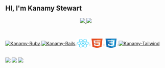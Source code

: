## HI, I'm Kanamy Stewart
<div align="center">
  <a href="https://github.com/kanamydamiao">
  <img height="180em" src="https://github-readme-stats.vercel.app/api?username=kanamydamiao&show_icons=true&theme=dark&include_all_commits=true&count_private=true"/>
  <img height="180em" src="https://github-readme-stats.vercel.app/api/top-langs/?username=kanamydamiao&layout=compact&langs_count=7&theme=dark"/>
</div>
   
   ##
   
   
<div style="display: inline_block"><br>
  <img align="center" alt="Kanamy-Ruby" height="30" width="40" src="https://cdn.jsdelivr.net/gh/devicons/devicon/icons/ruby/ruby-original.svg">
  <img align="center" alt="Kanamy-Rails" height="30" width="40" src="https://cdn.jsdelivr.net/gh/devicons/devicon/icons/rails/rails-original-wordmark.svg">
  <img align="center" alt="Kanamy-React" height="30" width="40" src="https://raw.githubusercontent.com/devicons/devicon/master/icons/react/react-original.svg">
  <img align="center" alt="Kanamy-HTML" height="30" width="40" src="https://raw.githubusercontent.com/devicons/devicon/master/icons/html5/html5-original.svg">
  <img align="center" alt="Kanamy-CSS" height="30" width="40" src="https://raw.githubusercontent.com/devicons/devicon/master/icons/css3/css3-original.svg">
  <img align="center" alt="Kanamy-Tailwind" height="30" width="40" src="https://cdn.jsdelivr.net/gh/devicons/devicon/icons/tailwindcss/tailwindcss-original-wordmark.svg">
<!--   <img align="right" alt="Batman-gif" height="150" style="border-radius:50px;" src="https://i.pinimg.com/originals/c3/69/57/c36957d38d40f470cc6cc28886c5062f.jpg"> -->
</div>
  
  ##
 
<div> 
  <a href="https://www.instagram.com/kanamystewart/" target="_blank"><img src="https://img.shields.io/badge/-Instagram-%23E4405F?style=for-the-badge&logo=instagram&logoColor=white" target="_blank"></a>
  <a href = "mailto:kanamystewart@gmail.com"><img src="https://img.shields.io/badge/-Gmail-%23333?style=for-the-badge&logo=gmail&logoColor=white" target="_blank"></a>
  <a href="https://www.linkedin.com/in/kanamy-stewart-862351174/" target="_blank"><img src="https://img.shields.io/badge/-LinkedIn-%230077B5?style=for-the-badge&logo=linkedin&logoColor=white" target="_blank"></a> 
</div>
